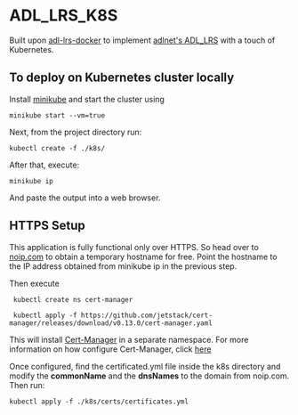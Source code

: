 # ADL_LRS_K8S

Built upon [adl-lrs-docker](https://github.com/vbhayden/adl-lrs-docker) to implement [adlnet's ADL_LRS](https://github.com/adlnet/ADL_LRS) with a touch of Kubernetes.


## To deploy on Kubernetes cluster locally
Install [minikube](https://minikube.sigs.k8s.io/docs/start/) and start the cluster using 

`minikube start --vm=true`

Next, from the project directory run:

`kubectl create -f ./k8s/`

After that, execute:

`minikube ip`

And paste the output into a web browser.

## HTTPS Setup
This application is fully functional only over HTTPS. So head over to [noip.com](noip.com) to obtain a temporary hostname for free. 
Point the hostname to the IP address obtained from minikube ip in the previous step. 

Then execute 

` kubectl create ns cert-manager`
  
` kubectl apply -f https://github.com/jetstack/cert-manager/releases/download/v0.13.0/cert-manager.yaml`
 
 
This will install [Cert-Manager](https://cert-manager.io/) in a separate namespace. For more information on how configure Cert-Manager, click [here](https://medium.com/flant-com/cert-manager-lets-encrypt-ssl-certs-for-kubernetes-7642e463bbce)

Once configured, find the certificated.yml file inside the k8s directory and modify the **commonName** and the **dnsNames** to the domain from noip.com. Then run: 

`kubectl apply -f ./k8s/certs/certificates.yml`


